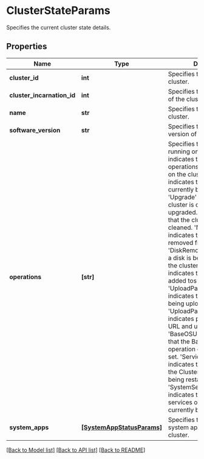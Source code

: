# ClusterStateParams

Specifies the current cluster state details.

## Properties
Name | Type | Description | Notes
------------ | ------------- | ------------- | -------------
**cluster_id** | **int** | Specifies the id of the cluster. | [optional] 
**cluster_incarnation_id** | **int** | Specifies the incarnation id of the cluster. | [optional] 
**name** | **str** | Specifies the name of the cluster. | [optional] 
**software_version** | **str** | Specifies the software version of the cluster. | [optional] 
**operations** | **[str]** | Specifies the operations running on the cluster. &#39;None&#39; indicates that there are no operations currently running on the cluster. &#39;Destroy&#39; indicates that the cluster is currently being destroyed. &#39;Upgrade&#39; indicates that the cluster is currently being upgraded. &#39;Clean&#39; indicates that the cluster is being cleaned. &#39;NodeRemoval&#39; indicates that a node is being removed from the cluster. &#39;DiskRemoval&#39; indicates that a disk is being removed from the cluster. &#39;DiskAddition&#39; indicates that a disk is being added tos the cluster. &#39;UploadPackageByUrl&#39; indicates that a package is being uploaded using a URL. &#39;UploadPackageAndUpgrade&#39; indicates package upload by URL and upgrade operation. &#39;BaseOSUpgrade&#39; indicates that the BaseOSUpgrade operation on the cluster is set. &#39;ServiceRestart&#39; indicates that the services on the Cluster are currently being restarted. &#39;SystemServiceRestart&#39; indicates that system services on the Cluster are currently being restarted. | [optional] 
**system_apps** | [**[SystemAppStatusParams]**](SystemAppStatusParams.md) | Specifies the details of each system app state on the cluster. | [optional] 

[[Back to Model list]](../README.md#documentation-for-models) [[Back to API list]](../README.md#documentation-for-api-endpoints) [[Back to README]](../README.md)


